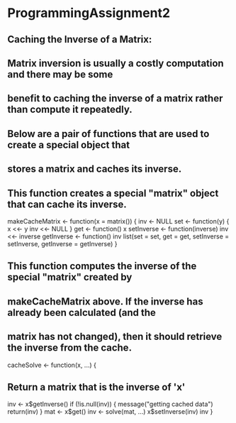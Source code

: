 # ProgrammingAssignment2
## Caching the Inverse of a Matrix:
## Matrix inversion is usually a costly computation and there may be some 
## benefit to caching the inverse of a matrix rather than compute it repeatedly.
## Below are a pair of functions that are used to create a special object that 
## stores a matrix and caches its inverse.

## This function creates a special "matrix" object that can cache its inverse.

makeCacheMatrix <- function(x = matrix()) {
 inv <- NULL
 set <- function(y) {
  x <<- y
  inv <<- NULL
 }
 get <- function() x
setInverse <- function(inverse) inv <<- inverse
  getInverse <- function() inv
list(set = set,
  get = get,
  setInverse = setInverse,
  getInverse = getInverse)
}


## This function computes the inverse of the special "matrix" created by 
## makeCacheMatrix above. If the inverse has already been calculated (and the 
## matrix has not changed), then it should retrieve the inverse from the cache.

cacheSolve <- function(x, ...) {
## Return a matrix that is the inverse of 'x'
 inv <- x$getInverse()
  if (!is.null(inv)) {
  message("getting cached data")
  return(inv)
  }
  mat <- x$get()
inv <- solve(mat, ...)
 x$setInverse(inv)
 inv
}
